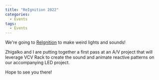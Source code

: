 ```yaml
---
title: "ReIgnition 2022"
categories:
  - Events
tags:
  - Events
---
```


We're going to [ReIgnition](https://www.facebook.com/events/3184197958490943/) to make weird lights and sounds!

Zhigalko and I are putting together a first pass at an A/V project that will leverage VCV Rack to create the sound and animate reactive patterns on our accompanying LED project.

Hope to see you there!
